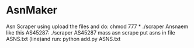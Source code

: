 # AsnMaker
Asn Scraper
using upload the files and do: chmod 777 *
./scraper Ansnaem like this AS45287: ./scraper AS45287
mass asn scrape put asns in file ASNS.txt (line)and run: python add.py ASNS.txt
